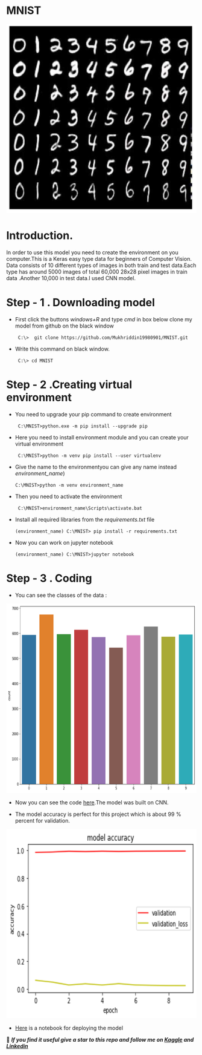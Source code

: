 # MNIST

<img src="https://github.com/Mukhriddin19980901/MNIST/blob/main/pics/mns.png" width="700" height="500" />

# Introduction.
In order to use this model you need to create the environment on you computer.This is a Keras easy type data for beginners of Computer Vision.
Data consists of 10 different types of images in both train and test data.Each type has around 5000 images of total 60,000 28x28 pixel images in train data .Another 10,000 in test data.I used CNN model.  


# Step - 1 . Downloading model

- First click the buttons *windows+R*  and type *cmd* in box below clone my model from github on the black window

       C:\>  git clone https://github.com/Mukhriddin19980901/MNIST.git

- Write this command on black window.
 
       C:\> cd MNIST
 
# Step - 2 .Creating virtual environment 

- You need to upgrade your pip command to create environment

       C:\MNIST>python.exe -m pip install --upgrade pip


- Here you need to install environment module and you can create  your virtual environment

       C:\MNIST>python -m venv pip install --user virtualenv
 
 - Give the name to the environmentyou can give any name instead *environment_name*)

       C:\MNIST>python -m venv environment_name

- Then you need to activate the environment

       C:\MNIST>environment_name\Scripts\activate.bat

- Install all required libraries from the *requirements.txt* file

      (environment_name) C:\MNIST> pip install -r requirements.txt

- Now you can work on jupyter notebook

      (environment_name) C:\MNIST>jupyter notebook


# Step - 3 . Coding

- You can see the classes of the data  :

<img src="https://github.com/Mukhriddin19980901/MNIST/blob/main/pics/mnist2.png" width="700" height="500" />
 
- Now you can see the code [here](https://github.com/Mukhriddin19980901/MNIST/blob/main/MNISTdata.ipynb).The model was built on CNN.

- The model accuracy is perfect for this project which is about 99 % percent for validation.


<img src="https://github.com/Mukhriddin19980901/MNIST/blob/main/pics/mnisthist.png" width="700" height="500" />



- [Here]() is a notebook for  deploying the model 

🔴 ***If you find it useful give a star to this repo and follow me on [Kaggle](https://www.kaggle.com/muhriddinmalik) and [Linkedin](https://www.linkedin.com/in/mukhriddin-khaydarov-8a9729209?lipi=urn%3Ali%3Apage%3Ad_flagship3_profile_view_base_contact_details%3Bay%2BB1xqoRZKf2DcZnvkRVw%3D%3D)***
